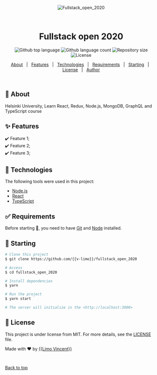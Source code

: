 <div align="center" id="top"> 
  <img src="./.github/app.gif" alt="Fullstack_open_2020" />

&#xa0;

  <!-- <a href="https://fullstack_open_2020.netlify.app">Demo</a> -->
</div>

<h1 align="center">Fullstack open 2020</h1>

<p align="center">
  <img alt="Github top language" src="https://img.shields.io/github/languages/top/{{LimoVincent}}/fullstack_open_2020?color=56BEB8">

  <img alt="Github language count" src="https://img.shields.io/github/languages/count/{{LimoVincent}}/fullstack_open_2020?color=56BEB8">

  <img alt="Repository size" src="https://img.shields.io/github/repo-size/{{LimoVincent}}/fullstack_open_2020?color=56BEB8">

  <img alt="License" src="https://img.shields.io/github/license/{{LimoVincent}}/fullstack_open_2020?color=56BEB8">

  <!-- <img alt="Github issues" src="https://img.shields.io/github/issues/{{YOUR_GITHUB_USERNAME}}/fullstack_open_2020?color=56BEB8" /> -->

  <!-- <img alt="Github forks" src="https://img.shields.io/github/forks/{{YOUR_GITHUB_USERNAME}}/fullstack_open_2020?color=56BEB8" /> -->

  <!-- <img alt="Github stars" src="https://img.shields.io/github/stars/{{YOUR_GITHUB_USERNAME}}/fullstack_open_2020?color=56BEB8" /> -->
</p>

<!-- Status -->

<!-- <h4 align="center">
	🚧  Fullstack_open_2020 🚀 Under construction...  🚧
</h4>

<hr> -->

<p align="center">
  <a href="#dart-about">About</a> &#xa0; | &#xa0; 
  <a href="#sparkles-features">Features</a> &#xa0; | &#xa0;
  <a href="#rocket-technologies">Technologies</a> &#xa0; | &#xa0;
  <a href="#white_check_mark-requirements">Requirements</a> &#xa0; | &#xa0;
  <a href="#checkered_flag-starting">Starting</a> &#xa0; | &#xa0;
  <a href="#memo-license">License</a> &#xa0; | &#xa0;
  <a href="https://github.com/{{LimoVincent}}" target="_blank">Author</a>
</p>

<br>

## :dart: About

Helsinki University, Learn React, Redux, Node.js, MongoDB, GraphQL and TypeScript course

## :sparkles: Features

:heavy_check_mark: Feature 1;\
:heavy_check_mark: Feature 2;\
:heavy_check_mark: Feature 3;

## :rocket: Technologies

The following tools were used in this project:

- [Node.js](https://nodejs.org/en/)
- [React](https://pt-br.reactjs.org/)
- [TypeScript](https://www.typescriptlang.org/)

## :white_check_mark: Requirements

Before starting :checkered_flag:, you need to have [Git](https://git-scm.com) and [Node](https://nodejs.org/en/) installed.

## :checkered_flag: Starting

```bash
# Clone this project
$ git clone https://github.com/{{v-limo}}/fullstack_open_2020

# Access
$ cd fullstack_open_2020

# Install dependencies
$ yarn

# Run the project
$ yarn start

# The server will initialize in the <http://localhost:3000>
```

## :memo: License

This project is under license from MIT. For more details, see the [LICENSE](LICENSE.md) file.

Made with :heart: by <a href="https://github.com/v-limo" target="_blank">{{Limo Vincent}}</a>

&#xa0;

<a href="#top">Back to top</a>
